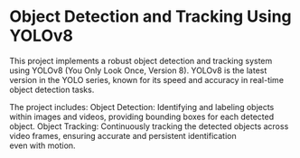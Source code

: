 # Object Detection and Tracking Using YOLOv8
This project implements a robust object detection and tracking system using YOLOv8 (You Only Look Once, Version 8). YOLOv8 is the latest version in the YOLO series, known for its speed and accuracy in real-time object detection tasks.

The project includes:
Object Detection: Identifying and labeling objects within images and videos, providing bounding boxes for each detected object.
Object Tracking: Continuously tracking the detected objects across video frames, ensuring accurate and persistent identification even with motion.
